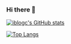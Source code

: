 ### Hi there 👋

<!--
**iblogc/iblogc** is a ✨ _special_ ✨ repository because its `README.md` (this file) appears on your GitHub profile.

Here are some ideas to get you started:

- 🔭 I’m currently working on ...
- 🌱 I’m currently learning ...
- 👯 I’m looking to collaborate on ...
- 🤔 I’m looking for help with ...
- 💬 Ask me about ...
- 📫 How to reach me: ...
- 😄 Pronouns: ...
- ⚡ Fun fact: ...
-->

[![iblogc's GitHub stats](https://github-readme-stats.vercel.app/api?username=iblogc&show_icons=true&theme=cobalt)](https://me.iblogc.com/)

[![Top Langs](https://github-readme-stats.vercel.app/api/top-langs/?username=iblogc&layout=compact&theme=cobalt)](https://me.iblogc.com/)


